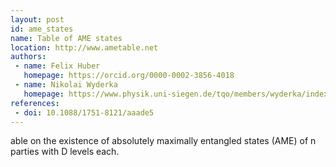 ```yaml
---
layout: post
id: ame_states
name: Table of AME states
location: http://www.ametable.net
authors:
 - name: Felix Huber
   homepage: https://orcid.org/0000-0002-3856-4018
 - name: Nikolai Wyderka
   homepage: https://www.physik.uni-siegen.de/tqo/members/wyderka/index.xml
references:
 - doi: 10.1088/1751-8121/aaade5
---
```


able on the existence of absolutely maximally entangled states (AME) of n parties with D levels each.
